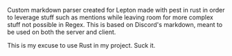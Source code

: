 Custom markdown parser created for Lepton made with pest in rust in order to leverage stuff such as mentions while leaving room for more complex stuff not possible in Regex.
This is based on Discord's markdown, meant to be used on both the server and client.

This is my excuse to use Rust in my project. Suck it.